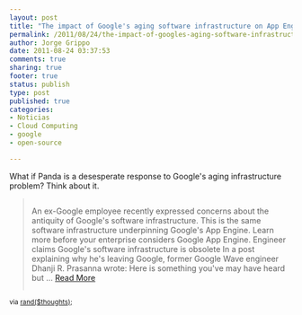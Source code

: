 ```yaml
--- 
layout: post
title: "The impact of Google's aging software infrastructure on App Engine (via rand($thoughts);)"
permalink: /2011/08/24/the-impact-of-googles-aging-software-infrastructure-on-app-engine-via-randthoughts/index.html
author: Jorge Grippo
date: 2011-08-24 03:37:53
comments: true
sharing: true
footer: true
status: publish
type: post
published: true
categories: 
- Noticias
- Cloud Computing
- google
- open-source

---
```

<!-- 226 -->
What if Panda is a desesperate response to Google's aging infrastructure problem? Think about it.<blockquote cite='http://saviorodrigues.wordpress.com/?p=1738' style='overflow:hidden;'><p><a href='http://saviorodrigues.wordpress.com/?p=1738' title='rand($thoughts);'></a> An ex-Google employee recently expressed concerns about the antiquity of Google&#039;s software infrastructure. This is the same software infrastructure underpinning Google&#039;s App Engine. Learn more before your enterprise considers Google App Engine. Engineer claims Google&#039;s software infrastructure is obsolete In a post explaining why he&#039;s leaving Google, former Google Wave engineer Dhanji R. Prasanna wrote: Here is something you&#039;ve may have heard but  &#8230; <a href='http://saviorodrigues.wordpress.com/?p=1738' title='rand($thoughts);'>Read More</a></p></blockquote><p><small>via <a href='http://saviorodrigues.wordpress.com/?p=1738' title='rand($thoughts);'>rand($thoughts);</a></small></p>

